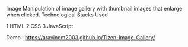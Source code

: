 Image Manipulation of image gallery with thumbnail images that enlarge when clicked.
Technological Stacks Used 


1.HTML
2.CSS
3.JavaScript

Demo : https://aravindm2003.github.io/Tizen-Image-Gallery/
